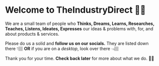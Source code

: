 # Welcome to TheIndustryDirect 🤙🏽

We are a small team of people who **Thinks, Dreams, Learns, Researches, Teaches, Listens, Ideates, Expresses** our ideas & problems with, for, and about products & services.

Please do us a solid and **follow us on our socials.** They are listed down there 👇🏽 **OR** if you are on a *desktop*, look over there 👈🏽 

Thank you for your time. **Check back later** for more about what we do. 👋🏽

